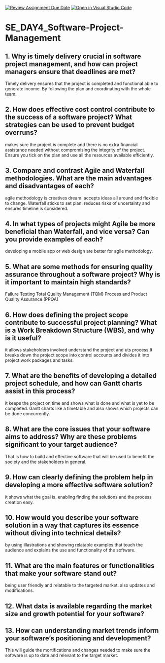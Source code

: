 [![Review Assignment Due Date](https://classroom.github.com/assets/deadline-readme-button-22041afd0340ce965d47ae6ef1cefeee28c7c493a6346c4f15d667ab976d596c.svg)](https://classroom.github.com/a/9pw6JKcu)
[![Open in Visual Studio Code](https://classroom.github.com/assets/open-in-vscode-2e0aaae1b6195c2367325f4f02e2d04e9abb55f0b24a779b69b11b9e10269abc.svg)](https://classroom.github.com/online_ide?assignment_repo_id=15709880&assignment_repo_type=AssignmentRepo)
# SE_DAY4_Software-Project-Management
## 1. Why is timely delivery crucial in software project management, and how can project managers ensure that deadlines are met?
Timely delivery ensures that the project is completed and functional able to generate income. By following the plan and coordinating with the whole team.
## 2. How does effective cost control contribute to the success of a software project? What strategies can be used to prevent budget overruns?
makes sure the project is complete and there is no extra financial assistance needed without compromising the integrity of the project. Ensure you tick on the plan and use all the resources available efficiently.
## 3. Compare and contrast Agile and Waterfall methodologies. What are the main advantages and disadvantages of each?
agile methodology is creatives dream. accepts ideas all around and flexible to change. Waterfall sticks to set plan. reduces risks of uncertainty and ensures timeline is considered.
## 4. In what types of projects might Agile be more beneficial than Waterfall, and vice versa? Can you provide examples of each?
developing a mobile app or web design are better for agile methodology. 
## 5. What are some methods for ensuring quality assurance throughout a software project? Why is it important to maintain high standards?
Failure Testing
Total Quality Management (TQM)
Process and Product Quality Assurance (PPQA)
## 6. How does defining the project scope contribute to successful project planning? What is a Work Breakdown Structure (WBS), and why is it useful?
it allows stakeholders involved understand the project and uts process.It breaks down the project scope into control accounts and divides it into project work packages and tasks. 
## 7. What are the benefits of developing a detailed project schedule, and how can Gantt charts assist in this process?
it keeps the project on time and shows what is done and what is yet to be completed. Gantt charts like a timetable and also shows which projects can be done concurrently.
## 8. What are the core issues that your software aims to address? Why are these problems significant to your target audience?
That is how to build and effective software that will be used to benefit the society and the stakeholders in general.
## 9. How can clearly defining the problem help in developing a more effective software solution?
it shows what the goal is. enabling finding the solutions and the process creation easy.
## 10. How would you describe your software solution in a way that captures its essence without diving into technical details?
by using illastrations and showing relatable examples that touch the audience and explains the use and functionality of the software.
## 11. What are the main features or functionalities that make your software stand out?
being user friendly and relatable to the targeted market. also updates and modifications.
## 12. What data is available regarding the market size and growth potential for your software?
## 13. How can understanding market trends inform your software’s positioning and development?
This will guide the mortifications and changes needed to make sure the software is up to date and relevant to the target market.
